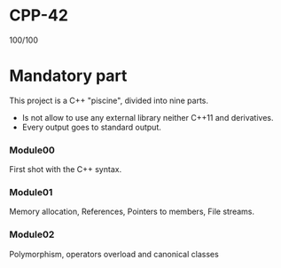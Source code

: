 # CPP-42
100/100

# Mandatory part
This project is a C++ "piscine", divided into nine parts.
- Is not allow to use any external library neither C++11 and derivatives.
- Every output goes to standard output.

### Module00
First shot with the C++ syntax.

### Module01
Memory allocation, References, Pointers to members, File streams.

### Module02
Polymorphism, operators overload and canonical classes
